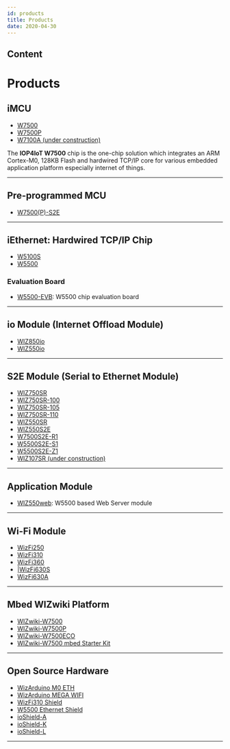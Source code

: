 ```yaml
---
id: products
title: Products
date: 2020-04-30
---
```


## Content
# Products

## iMCU

  - [W7500](iMCU/W7500/Overview.md)
  - [W7500P](iMCU/W7500P/Overview.md)
  - [W7100A (under construction)](iMCU/W7100A.md)

The **IOP4IoT W7500** chip is the one-chip solution which integrates an
ARM Cortex-M0, 128KB Flash and hardwired TCP/IP core for various
embedded application platform especially internet of things.

-----

## Pre-programmed MCU

  - [W7500(P)-S2E](Pre-programmed-MCU/Pre-programmed_MCU.md)

-----

## iEthernet: Hardwired TCP/IP Chip

  - [W5100S](iEthernet/W5100S/Overview.md)
  - [W5500](iEthernet/W5500/Overview.md)

### Evaluation Board

  -  [W5500-EVB](iEthernet/W5500/W5500-EVB/W5500-EVB.md): W5500 chip evaluation
    board

-----

## io Module (Internet Offload Module)

  * [WIZ850io](ioModule/WIZ850io/WIZ850io.md)
  * [WIZ550io](ioModule/WIZ550io/Overview.md)


-----
## S2E Module (Serial to Ethernet Module)

 * [WIZ750SR](S2E-Module/WIZ750SR/WIZ750SR.md)
 * [WIZ750SR-100](S2E-Module/WIZ750SR-1xx-Series/WIZ750SR-100/WIZ750SR-100.md)
 * [WIZ750SR-105](S2E-Module/WIZ750SR-1xx-Series/WIZ750SR-105/WIZ750SR-105.md)
 * [WIZ750SR-110](S2E-Module/WIZ750SR-1xx-Series/WIZ750SR-110/WIZ750SR-110.md)
 * [WIZ550SR](S2E-Module/WIZ550SR/WIZ550SR.md)
 * [WIZ550S2E](S2E-Module/WIZ550S2E/WIZ550S2E.md)
 * [W7500S2E-R1](S2E-Module/W7500S2E-R1/W7500S2E-R1.md)
 * [W5500S2E-S1](docs/Product/S2E-Module/W5500S2E-S1/W5500S2E-S1.md)
 * [W5500S2E-Z1](docs/Product/S2E-Module/W5500S2E-Z1/W5500S2E-Z1.md)
 * [WIZ107SR (under construction)](docs/Product/S2E-Module/WIZ107SR.md) 


-----

## Application Module

  * [WIZ550web](docs/Product/App-Module/WIZ550web/WIZ550web.md): W5500 based Web Server module

-----

## Wi-Fi Module

  * [WizFi250](docs/Product/Wi-Fi_Module/WizFi250/WizFi250.md)
  * [WizFi310](docs/Product/Wi-Fi_Module/WizFi310/WizFi310.md)
  * [WizFi360](docs/Product/Wi-Fi_Module/WizFi360/WizFi360.md)
  * [|WizFi630S](docs/Product/Wi-Fi_Module/WizFi630S/WizFi630S.md)
  * [WizFi630A](docs/Product/Wi-Fi_Module/WizFi630A/WizFi630A.md)


-----

## Mbed WIZwiki Platform

  - [WIZwiki-W7500](docs/Product/Mbed-WIZwiki-Platform/WIZwiki-W7500/Overview.md)
  - [WIZwiki-W7500P](docs/Product/Mbed-WIZwiki-Platform/WIZwiki-W7500P/Overview.md) 
  - [WIZwiki-W7500ECO](docs/Product/Mbed-WIZwiki-Platform/WIZwiki-W7500ECO/Overview.md)
  - [WIZwiki-W7500 mbed Starter Kit](docs/Product/Mbed-WIZwiki-Platform/WIZwiki-W7500-Mbed-Starter-Kit/WIZwiki-W7500_Mbed_Starter_Kit.md)

-----

## Open Source Hardware

  - [WizArduino M0 ETH](docs/Product/Open-Source-Hardware/WizArduino_M0_ETH.md)
  - [WizArduino MEGA WIFI](docs/Product/Open-Source-Hardware/WizArduino_MEGA_WIFI.md)
  - [WizFi310 Shield](docs/Product/Open-Source-Hardware/WizFi310_Shield.md)
  - [W5500 Ethernet Shield](docs/Product/Open-Source-Hardware/W5500_Ethernet_Shield.md)
  - [ioShield-A](docs/Product/Open-Source-Hardware/ioShield-A.md)
  - [ioShield-K](docs/Product/Open-Source-Hardware/ioShield-K.md)
  - [ioShield-L](docs/Product/Open-Source-Hardware/ioShield-L.md)

-----
